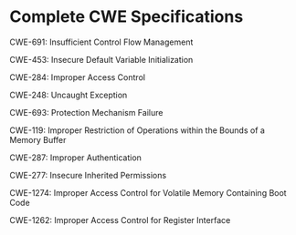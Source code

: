 

# Complete CWE Specifications

CWE-691: Insufficient Control Flow Management

CWE-453: Insecure Default Variable Initialization

CWE-284: Improper Access Control

CWE-248: Uncaught Exception

CWE-693: Protection Mechanism Failure

CWE-119: Improper Restriction of Operations within the Bounds of a Memory Buffer

CWE-287: Improper Authentication

CWE-277: Insecure Inherited Permissions

CWE-1274: Improper Access Control for Volatile Memory Containing Boot Code

CWE-1262: Improper Access Control for Register Interface